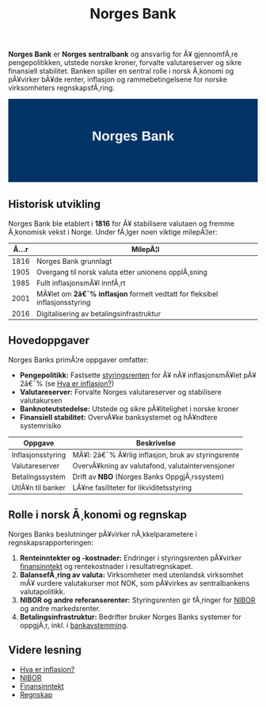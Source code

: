 ﻿---
title: "Norges Bank"
meta_title: "Norges Bank"
meta_description: '**Norges Bank** er **Norges sentralbank** og ansvarlig for Ã¥ gjennomfÃ¸re pengepolitikken, utstede norske kroner, forvalte valutareserver og sikre finansiell s...'
slug: norges-bank
type: blog
layout: pages/single
---

**Norges Bank** er **Norges sentralbank** og ansvarlig for Ã¥ gjennomfÃ¸re pengepolitikken, utstede norske kroner, forvalte valutareserver og sikre finansiell stabilitet. Banken spiller en sentral rolle i norsk Ã¸konomi og pÃ¥virker bÃ¥de renter, inflasjon og rammebetingelsene for norske virksomheters regnskapsfÃ¸ring.

![Illustrasjon av Norges Bank](norges-bank-image.svg)

## Historisk utvikling

Norges Bank ble etablert i **1816** for Ã¥ stabilisere valutaen og fremme Ã¸konomisk vekst i Norge. Under fÃ¸lger noen viktige milepÃ¦ler:

| Ã…r    | MilepÃ¦l                                                                 |
|-------|-------------------------------------------------------------------------|
| 1816  | Norges Bank grunnlagt                                                    |
| 1905  | Overgang til norsk valuta etter unionens opplÃ¸sning                      |
| 1985  | Fullt inflasjonsmÃ¥l innfÃ¸rt                                              |
| 2001  | MÃ¥let om **2â€¯% inflasjon** formelt vedtatt for fleksibel inflasjonsstyring |
| 2016  | Digitalisering av betalingsinfrastruktur                                 |

## Hovedoppgaver

Norges Banks primÃ¦re oppgaver omfatter:

* **Pengepolitikk:** Fastsette [styringsrenten](/blogs/regnskap/styringsrente "Hva er Styringsrente? Komplett Guide til Norges Bank sin Styringsrente") for Ã¥ nÃ¥ inflasjonsmÃ¥let pÃ¥ 2â€¯% (se [Hva er inflasjon?](/blogs/regnskap/hva-er-inflasjon "Hva er inflasjon? En guide til pengepolitikk og styringsrente"))  
* **Valutareserver:** Forvalte Norges valutareserver og stabilisere valutakursen  
* **Banknoteutstedelse:** Utstede og sikre pÃ¥litelighet i norske kroner  
* **Finansiell stabilitet:** OvervÃ¥ke banksystemet og hÃ¥ndtere systemrisiko  

| Oppgave               | Beskrivelse                                                                             |
|-----------------------|-----------------------------------------------------------------------------------------|
| Inflasjonsstyring     | MÃ¥l: 2â€¯% Ã¥rlig inflasjon, bruk av styringsrente                                         |
| Valutareserver        | OvervÃ¥kning av valutafond, valutaintervensjoner                                         |
| Betalingssystem       | Drift av **NBO** (Norges Banks OppgjÃ¸rssystem)                                          |
| UtlÃ¥n til banker      | LÃ¥ne fasiliteter for likviditetsstyring                                                  |

## Rolle i norsk Ã¸konomi og regnskap

Norges Banks beslutninger pÃ¥virker nÃ¸kkelparametere i regnskapsrapporteringen:

1. **Renteinntekter og -kostnader:** Endringer i styringsrenten pÃ¥virker [finansinntekt](/blogs/regnskap/finansinntekt "Finansinntekt “ Renter, utbytte og kapitalgevinster i norsk regnskap") og rentekostnader i resultatregnskapet.  
2. **BalansefÃ¸ring av valuta:** Virksomheter med utenlandsk virksomhet mÃ¥ vurdere valutakurser mot NOK, som pÃ¥virkes av sentralbankens valutapolitikk.  
3. **NIBOR og andre referanserenter:** Styringsrenten gir fÃ¸ringer for [NIBOR](/blogs/regnskap/nibor "NIBOR “ Norsk Interbank Offered Rate") og andre markedsrenter.  
4. **Betalingsinfrastruktur:** Bedrifter bruker Norges Banks systemer for oppgjÃ¸r, inkl. i [bankavstemming](/blogs/regnskap/hva-er-bankavstemming "Hva er bankavstemming? Guide til avstemming av kontoer").

## Videre lesning

* [Hva er inflasjon?](/blogs/regnskap/hva-er-inflasjon "Hva er inflasjon? En guide til pengepolitikk og styringsrente")  
* [NIBOR](/blogs/regnskap/nibor "NIBOR “ Norsk Interbank Offered Rate")  
* [Finansinntekt](/blogs/regnskap/finansinntekt "Finansinntekt “ Renter, utbytte og kapitalgevinster i norsk regnskap")  
* [Regnskap](/blogs/regnskap/hva-er-regnskap "Hva er Regnskap? En Dybdeanalyse for Norge")


